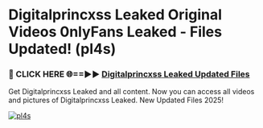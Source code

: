 # Digitalprincxss Leaked Original Videos 0nlyFans Leaked - Files Updated! (pl4s)

<h3>🔴 CLICK HERE 🌐==►► <a href="https://tinyurl.com/ehrbuxhb" rel="nofollow">Digitalprincxss Leaked Updated Files</a></h3>

Get Digitalprincxss Leaked and all content. Now you can access all videos and pictures of Digitalprincxss Leaked. New Updated Files 2025!

[![pl4s](https://i.imgur.com/lVYEuWS.gif)](https://tinyurl.com/ehrbuxhb)
